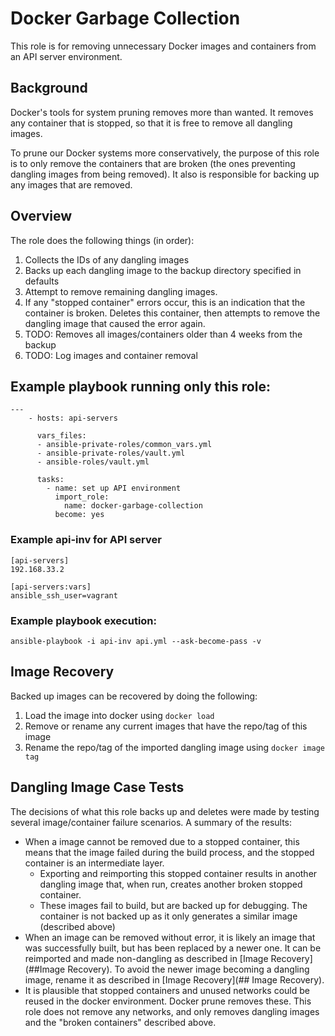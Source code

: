 # Docker Garbage Collection
This role is for removing unnecessary Docker images and containers from an API server environment.

## Background
Docker's tools for system pruning removes more than wanted. It removes any container that is stopped, so that it is free to remove all dangling images.

To prune our Docker systems more conservatively, the purpose of this role is to only remove the containers that are broken (the ones preventing dangling images from being removed). It also is responsible for backing up any images that are removed.

## Overview
The role does the following things (in order):

 1. Collects the IDs of any dangling images
 2. Backs up each dangling image to the backup directory specified in defaults
 3. Attempt to remove remaining dangling images.
 4. If any "stopped container" errors occur, this is an indication that the container is broken. Deletes this container, then attempts to remove the dangling image that caused the error again.
 5. TODO: Removes all images/containers older than 4 weeks from the backup
 6. TODO: Log images and container removal

## Example playbook running only this role:
    ---
        - hosts: api-servers

          vars_files:
          - ansible-private-roles/common_vars.yml
          - ansible-private-roles/vault.yml
          - ansible-roles/vault.yml

          tasks:
            - name: set up API environment
              import_role:
                name: docker-garbage-collection
              become: yes

### Example api-inv for API server
    [api-servers]
    192.168.33.2

    [api-servers:vars]
    ansible_ssh_user=vagrant

### Example playbook execution:
`ansible-playbook -i api-inv api.yml --ask-become-pass -v`

## Image Recovery
Backed up images can be recovered by doing the following:

1. Load the image into docker using `docker load`
2. Remove or rename any current images that have the repo/tag of this image
3. Rename the repo/tag of the imported dangling image using `docker image tag`

## Dangling Image Case Tests
The decisions of what this role backs up and deletes were made by testing several image/container failure scenarios. A summary of the results:
- When a image cannot be removed due to a stopped container, this means that the image failed during the build process, and the stopped container is an intermediate layer.
    - Exporting and reimporting this stopped container results in another dangling image that, when run, creates another broken stopped container.
    - These images fail to build, but are backed up for debugging. The container is not backed up as it only generates a similar image (described above)
- When an image can be removed without error, it is likely an image that was successfully built, but has been replaced by a newer one. It can be reimported and made non-dangling as described in [Image Recovery](##Image Recovery). To avoid the newer image becoming a dangling image, rename it as described in [Image Recovery](## Image Recovery).
- It is plausible that stopped containers and unused networks could be reused in the docker environment. Docker prune removes these. This role does not remove any networks, and only removes dangling images and the "broken containers" described above.
